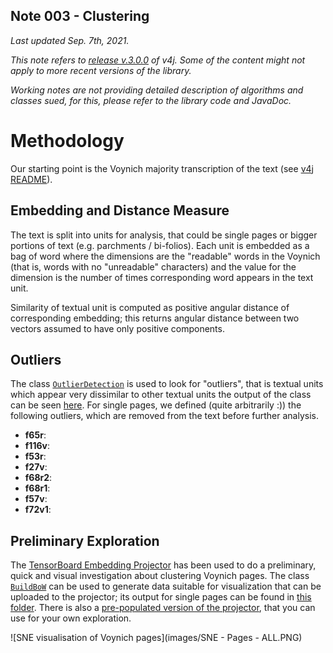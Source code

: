 ## Note 003 - Clustering

_Last updated Sep. 7th, 2021._

_This note refers to [release v.3.0.0](https://github.com/mzattera/v4j/tree/v.3.0.0) of v4j.
Some of the content might not apply to more recent versions of the library._

_Working notes are not providing detailed description of algorithms and classes sued, for this, please refer to the 
library code and JavaDoc._


# Methodology

Our starting point is the Voynich majority transcription of the text (see [v4j README](https://github.com/mzattera/v4j#ivtff)).

## Embedding and Distance Measure

The text is split into units for analysis, that could be single pages or bigger portions of text (e.g. parchments / bi-folios).
Each unit is embedded as a bag of word where the dimensions are the "readable" words in the Voynich (that is, words with no
"unreadable" characters) and the value for the dimension is the number of times corresponding word appears in the text unit.

Similarity of textual unit is computed as positive angular distance of corresponding embedding; this returns angular distance
between two vectors assumed to have only positive components.

## Outliers

The class [`OutlierDetection`]() is used to look for "outliers", that is textual units which appear very dissimilar to other textual units
the output of the class can be seen [here]().
For single pages, we defined (quite arbitrarily :)) the following outliers, which are removed from the text before further analysis.

- **f65r**:
- **f116v**:
- **f53r**:
- **f27v**:
- **f68r2**:
- **f68r1**:
- **f57v**:
- **f72v1**:

## Preliminary Exploration

The [TensorBoard Embedding Projector](https://projector.tensorflow.org/) has been used to do a preliminary, quick and visual investigation
about clustering Voynich pages. The class [`BuildBoW`]() can be used to generate data suitable for visualization that can be uploaded to the projector;
its output for single pages can be found in [this folder]().
There is also a [pre-populated version of the projector](https://projector.tensorflow.org/?config=https://mzattera.github.io/v4j/003/data/projector_config.json),
that you can use for your own exploration.

![SNE visualisation of Voynich pages](images/SNE - Pages - ALL.PNG)


 

